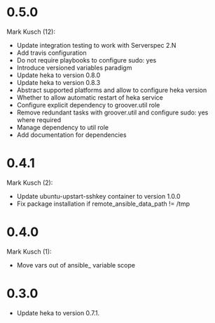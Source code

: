 # 0.5.0

Mark Kusch (12):

* Update integration testing to work with Serverspec 2.N
* Add travis configuration
* Do not require playbooks to configure sudo: yes
* Introduce versioned variables paradigm
* Update heka to version 0.8.0
* Update heka to version 0.8.3
* Abstract supported platforms and allow to configure heka version
* Whether to allow automatic restart of heka service
* Configure explicit dependency to groover.util role
* Remove redundant tasks with groover.util and configure sudo: yes where required
* Manage dependency to util role
* Add documentation for dependencies

# 0.4.1

Mark Kusch (2):

* Update ubuntu-upstart-sshkey container to version 1.0.0
* Fix package installation if remote_ansible_data_path != /tmp

# 0.4.0

Mark Kusch (1):

* Move vars out of ansible_ variable scope

# 0.3.0

* Update heka to version 0.7.1.


<!-- vim: set nofen ts=4 sw=4 et: -->
